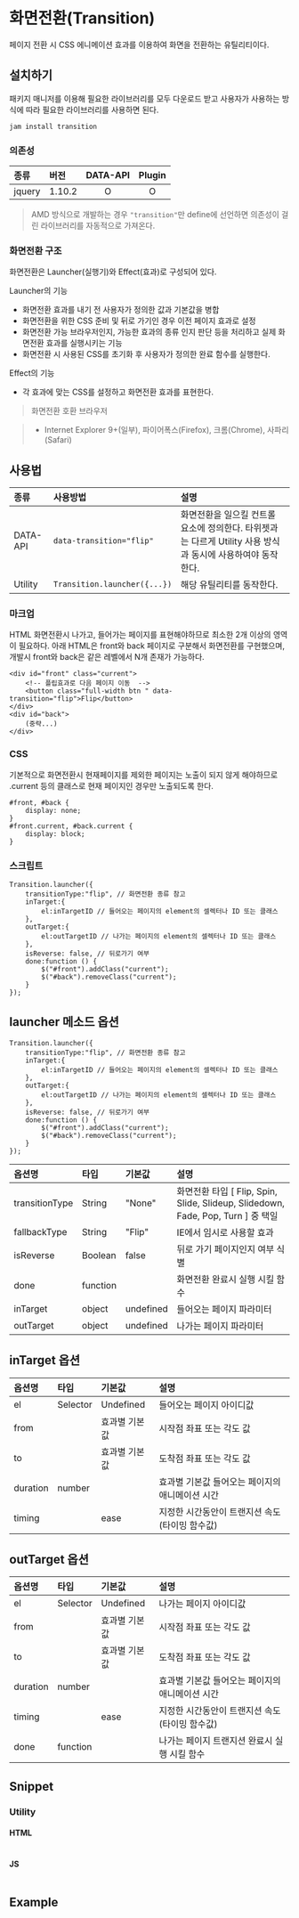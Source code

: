 <!--
{
    "id": 5101,
    "title": "화면전환(Transition)",
    "outline": "페이지 전환 시 CSS 에니메이션 효과를 이용하여 화면을 전환하는 유틸리티이다.",
    "tags": ["utility"],
    "order": [5, 1, 1],
    "thumbnail": "5.1.1.transition.png"
}
-->

# 화면전환(Transition)

페이지 전환 시 CSS 에니메이션 효과를 이용하여 화면을 전환하는 유틸리티이다.

## 설치하기

패키지 매니저를 이용해 필요한 라이브러리를 모두 다운로드 받고 사용자가 사용하는 방식에 따라 필요한 라이브러리를 사용하면 된다.

```
jam install transition
```

### 의존성

종류 | 버전 | DATA-API | Plugin
:-- | :-- | :--: | :--:
jquery | 1.10.2 | O | O

> AMD 방식으로 개발하는 경우 `"transition"`만 define에 선언하면 의존성이 걸린 라이브러리를 자동적으로 가져온다.

### 화면전환 구조

화면전환은 Launcher(실행기)와 Effect(효과)로 구성되어 있다.

Launcher의 기능

-   화면전환 효과를 내기 전 사용자가 정의한 값과 기본값을 병합
-   화면전환을 위한 CSS 준비 및 뒤로 가기인 경우 이전 페이지 효과로 설정
-   화면전환 가능 브라우저인지, 가능한 효과의 종류 인지 판단 등을 처리하고 실제 화면전환 효과를 실행시키는 기능
-   화면전환 시 사용된 CSS를 초기화 후 사용자가 정의한 완료 함수를 실행한다.

Effect의 기능

-   각 효과에 맞는 CSS를 설정하고 화면전환 효과를 표현한다.

> 화면전환 호환 브라우저

>-   Internet Explorer 9+(일부), 파이어폭스(Firefox), 크롬(Chrome), 사파리(Safari)

## 사용법

종류 | 사용방법 | 설명
:-- | :-- | :--
DATA-API | `data-transition="flip"` | 화면전환을 일으킬 컨트롤 요소에 정의한다. 타위젯과는 다르게 Utility 사용 방식과 동시에 사용하여야 동작한다.
Utility | `Transition.launcher({...})` | 해당 유틸리티를 동작한다.

### 마크업

HTML 화면전환시 나가고, 들어가는 페이지를 표현해야하므로 최소한 2개 이상의 영역이 필요하다. 아래 HTML은 front와 back 페이지로 구분해서 화면전환를 구현했으며, 개발시 front와 back은 같은 레벨에서 N개 존재가 가능하다.

```
<div id="front" class="current">
    <!-- 플립효과로 다음 페이지 이동  -->
    <button class="full-width btn " data-transition="flip">Flip</button>
</div>
<div id="back">
    (중략...)
</div>
```

### CSS

기본적으로 화면전환시 현재페이지를 제외한 페이지는 노출이 되지 않게 해야하므로 .current 등의 클래스로 현재 페이지인 경우만 노출되도록 한다.

```
#front, #back {
    display: none;
}
#front.current, #back.current {
    display: block;
}
```

### 스크립트

```
Transition.launcher({
    transitionType:"flip", // 화면전환 종류 참고
    inTarget:{
        el:inTargetID // 들어오는 페이지의 element의 셀렉터나 ID 또는 클래스
    },
    outTarget:{
        el:outTargetID // 나가는 페이지의 element의 셀렉터나 ID 또는 클래스
    },
    isReverse: false, // 뒤로가기 여부
    done:function () {
        $("#front").addClass("current");
        $("#back").removeClass("current");
    }
});
```

## launcher 메소드 옵션

```
Transition.launcher({
    transitionType:"flip", // 화면전환 종류 참고
    inTarget:{
        el:inTargetID // 들어오는 페이지의 element의 셀렉터나 ID 또는 클래스
    },
    outTarget:{
        el:outTargetID // 나가는 페이지의 element의 셀렉터나 ID 또는 클래스
    },
    isReverse: false, // 뒤로가기 여부
    done:function () {
        $("#front").addClass("current");
        $("#back").removeClass("current");
    }
});
```

옵션명 | 타입 | 기본값 | 설명
:-- | :-- | :-- | :--
transitionType | String | "None" | 화면전환 타입 [ Flip, Spin, Slide, Slideup, Slidedown, Fade, Pop, Turn ] 중 택일
fallbackType | String | "Flip" | IE에서 임시로 사용할 효과
isReverse | Boolean | false | 뒤로 가기 페이지인지 여부 식별
done | function | | 화면전환 완료시 실행 시킬 함수
inTarget | object | undefined | 들어오는 페이지 파라미터
outTarget | object | undefined | 나가는 페이지 파라미터

## inTarget 옵션

옵션명 | 타입 | 기본값 | 설명
:-- | :-- | :-- | :--
el | Selector | Undefined | 들어오는 페이지 아이디값
from | | 효과별 기본값 | 시작점 좌표 또는 각도 값
to | | 효과별 기본값 | 도착점 좌표 또는 각도 값
duration | number | | 효과별 기본값 들어오는 페이지의 애니메이션 시간
timing | | ease | 지정한 시간동안이 트랜지션 속도(타이밍 함수값)

## outTarget 옵션

옵션명 | 타입 | 기본값 | 설명
:-- | :-- | :-- | :--
el | Selector | Undefined | 나가는 페이지 아이디값
from | | 효과별 기본값 | 시작점 좌표 또는 각도 값
to | | 효과별 기본값 | 도착점 좌표 또는 각도 값
duration | number | | 효과별 기본값 들어오는 페이지의 애니메이션 시간
timing | | ease | 지정한 시간동안이 트랜지션 속도(타이밍 함수값)
done | function | | 나가는 페이지 트랜지션 완료시 실행 시킬 함수

## Snippet

### Utility

#### HTML

```

```

#### JS

```

```

## Example
